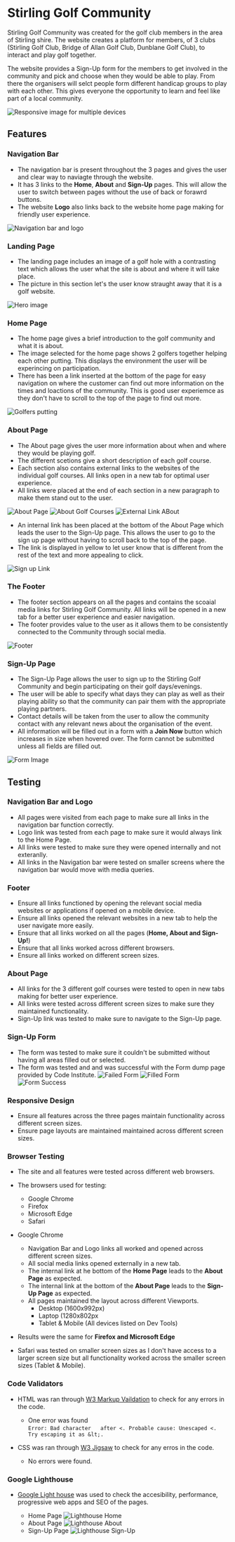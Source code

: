 # Stirling Golf Community

Stirling Golf Community was created for the golf club members in the area of Stirling shire. The website creates a platform for members, of 3 clubs (Stirling Golf Club, Bridge of Allan Golf Club, Dunblane Golf Club), to interact and play golf together.  

The website provides a Sign-Up form for the members to get involved in the community and pick and choose when they would be able to play. From there the organisers will selct people form different handicap groups to play with each other. This gives everyone the opportunity to learn and feel like part of a local community.

![Responsive image for multiple devices](/assets/images/responsive-image.jpg)

## Features 

### Navigation Bar
* The navigation bar is present throughout the 3 pages and gives the user and clear way to naviagte through the website.
* It has 3 links to the **Home**, **About** and **Sign-Up** pages. This will allow the user to switch between pages without the use of back or forawrd buttons.
* The website **Logo** also links back to the website home page making for friendly user experience.

![Navigation bar and logo ](/assets/images/navigation-image.jpg)


### Landing Page
*  The landing page includes an image of a golf hole with a contrasting text which allows the user what the site is about and where it will take place.
* The picture in this section let's the user know straught away that it is a golf website.

![Hero image](/assets/images//landing-image.jpg)

### Home Page

* The home page gives a brief introduction to the golf community and what it is about.
* The image selected for the home page shows 2 golfers together helping each other putting. This displays the environment the user will be experincing on participation.
* There has been a link inserted at the bottom of the page for easy navigation on where the customer can find out more information on the times and loactions of the community. This is good user experiemce as they don't have to scroll to the top of the page to find out more. 

![Golfers putting](/assets/images/home-image.jpg)


### About Page

* The About page gives the user more information about when and where they would be playing golf.
* The different scetions give a short description of each golf course.
* Each section also contains external links to the websites of the individual golf courses. All links open in a new tab for optimal user experience. 
* All links were placed at the end of each section in a new paragraph to make them stand out to the user.

![About Page](/assets/images/about-top.jpg)
![About Golf Courses](/assets/images/about-bottom.jpg)
![External Link ABout](/assets/images/about-external-link.jpg)

* An internal link has been placed at the bottom of the About Page which leads the user to the Sign-Up page. This allows the user to go to the sign up page without having to scroll back to the top of the page.
* The link is displayed in yellow to let user know that is different from the rest of the text and more appealing to click.


![Sign up Link](/assets/images/signup-link.jpg)

### The Footer

* The footer section appears on all the pages and contains the scoaial media links for Stirling Golf Community. All links will be opened in a new tab for a better user experience and easier navigation.
* The footer provides value to the user as it allows them to be consistently connected to the Community through social media. 

![Footer](/assets/images/footer.jpg)

### Sign-Up Page

* The Sign-Up Page allows the user to sign up to the Stirling Golf Community and begin participating on their golf days/evenings. 
* The user will be able to specify what days they can play as well as their playing ability so that the community can pair them with the appropriate playing partners.
* Contact details will be taken from the user to allow the community contact with any relevant news about the organisation of the event.
* All information will be filled out in a form with a **Join Now** button which increases in size when hovered over. The form cannot be submitted unless all fields are filled out. 

![Form Image](/assets/images/form-image.jpg)

## Testing

### Navigation Bar and Logo

* All pages were visited from each page to make sure all links in the navigation bar function correctly.
* Logo link was tested from each page to make sure it would always link to the Home Page.
* All links were tested to make sure they were opened internally and not exteranlly.
* All links in the Navigation bar were tested on smaller screens where the navigation bar would move with media queries.

### Footer
* Ensure all links functioned by opening the relevant social media websites or applications if opened on a mobile device.
* Ensure all links opened the relevant websites in a new tab to help the user navigate more easily.
* Ensure that all links worked on all the pages (**Home, About and Sign-Up!**)
* Ensure that all links worked across different browsers.
* Ensure all links worked on different screen sizes.

### About Page 

* All links for the 3 different golf courses were tested to open in new tabs making for better user experience.
* All links were tested across different screen sizes to make sure they maintained functionality.
* Sign-Up link was tested to make sure to navigate to  the Sign-Up page.

### Sign-Up Form
* The form was tested to make sure it couldn't be submitted without having all areas filled out or selected.
* The form was tested and and was successful with the Form dump page provided by Code Institute.
![Failed Form](/assets/images/form-fail.jpg)
![Filled Form](/assets/images/filled-form.jpg)
![Form Success](/assets/images/form-dump.jpg)

### Responsive Design
* Ensure all features across the three pages maintain functionality across different screen sizes.
* Ensure page layouts are maintained maintained across different screen sizes.


### Browser Testing 
* The site and all features were tested across different web browsers. 
* The browsers used for testing: 
    * Google Chrome
    * Firefox
    * Microsoft Edge
    * Safari
* Google Chrome 
    * Navigation Bar and Logo links all worked and opened across different screen sizes.
    * All social media links opened externally in a new tab.
    * The internal link at he bottom of the **Home Page** leads to the **About Page** as expected.
    * The internal link at the bottom of the **About Page** leads to the **Sign-Up Page** as expected.
    * All pages maintained the layout across different Viewports. 
        * Desktop (1600x992px)
        * Laptop (1280x802px
        * Tablet & Mobile (All devices listed on Dev Tools)

* Results were the same for **Firefox and Microsoft Edge**
* Safari was tested on smaller screen sizes as I don't have access to a larger screen size but all functionality worked across the smaller screen sizes (Tablet & Mobile).

### Code Validators

* HTML was ran through [W3 Markup Vaildation](https://validator.w3.org/) to check for any errors in the code.
    * One error was found   
    `Error: Bad character   after <. Probable cause: Unescaped <. Try escaping it as &lt;.`

* CSS was ran through [W3 Jigsaw](https://jigsaw.w3.org/css-validator/) to check for any erros in the code.
    * No errors were found.

### Google Lighthouse

* [Google Light house](https://developers.google.com/web/tools/lighthouse) was used to check the accesibility, performance, progressive web apps and SEO of the pages.

    * Home Page 
    ![Lighthouse Home](/assets/images/lighthouse-home.jpg)
    * About Page
    ![Lighthouse About](/assets/images/lighthouse-about.jpg)
    * Sign-Up Page
    ![Lighthouse Sign-Up](/assets/images/lighthouse-signup.jpg)
